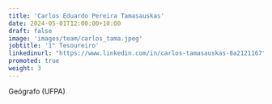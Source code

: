 ```yaml
---
title: 'Carlos Eduardo Pereira Tamasauskas'
date: 2024-05-01T12:00:00+10:00
draft: false
image: 'images/team/carlos_tama.jpeg'
jobtitle: '1° Tesoureiro'
linkedinurl: "https://www.linkedin.com/in/carlos-tamasauskas-8a2121167"
promoted: true
weight: 3
---
```


Geógrafo (UFPA)
